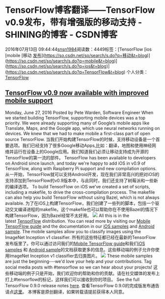 # TensorFlow博客翻译——TensorFlow v0.9发布，带有增强版的移动支持 - SHINING的博客 - CSDN博客
2016年07月13日 09:44:44[snsn1984](https://me.csdn.net/snsn1984)阅读数：4449标签：[TensorFlow																[ios																[mobile																[移动																[发布](https://so.csdn.net/so/search/s.do?q=发布&t=blog)](https://so.csdn.net/so/search/s.do?q=移动&t=blog)](https://so.csdn.net/so/search/s.do?q=mobile&t=blog)](https://so.csdn.net/so/search/s.do?q=ios&t=blog)](https://so.csdn.net/so/search/s.do?q=TensorFlow&t=blog)
个人分类：[TensorFlow](https://blog.csdn.net/snsn1984/article/category/6223558)
## [TensorFlow v0.9 now available with improved mobile support](https://developers.googleblog.com/2016/06/tensorflow-v09-now-available-with.html)
Monday, June 27, 2016
Posted by Pete Warden, Software Engineer
When we started building TensorFlow, supporting mobile devices was a top priority. We were already supporting many of Google’s mobile apps like Translate, Maps, and the Google app, which use neural networks running on devices. We knew that we had to make mobile a first-class part of open source TensorFlow.
当我们开始构建TensorFlow的时候，支持移动设备是一个首要选项。我们已经支持了很多Google移动Apps,比如：翻译，地图和使用神经网络并运行在设备上的Google应用。我们知道我们必须让移动支持成为开源的TensorFlow的第一流的部件。
TensorFlow has been available to developers on Android since launch, and today we're happy to add iOS in v0.9 of TensorFlow, along with Raspberry Pi support and new compilation options.
从一开始，TensorFlow就可以支持Android开发，现在我们非常高兴的把对iOS的支持添加到TensorFlow的v0.9版本中，与此同时，我们还支持了树莓派和一些新的编译选项。
To build TensorFlow on iOS we’ve created a set of scripts, including a makefile, to drive the cross-compilation process. The makefile can also help you build TensorFlow without using Bazel, which is not always available.
为了在iOS上构建TensorFlow，我们创建了一些列的脚本，包括一个驱动交叉编译进程的makefile。这个makefile也可以帮助你在不使用Bazel的情况下构建TensorFlow，因为Bazel经常不太好用。
![](https://1.bp.blogspot.com/-7PffdHtJYnM/V3F2DyuipuI/AAAAAAAACEU/9b9jVZUbzHcMIzQ0nz8x-JiWqvPIHl7nQCLcB/s640/image01.png)
All this is in the latest [TensorFlow](http://tensorflow.org/) distribution. You can read more by visiting our [Mobile TensorFlow guide](https://www.tensorflow.org/mobile.html) and the documentation in our [iOS samples](https://github.com/tensorflow/tensorflow/tree/master/tensorflow/contrib/ios_examples) and [Android sample](https://github.com/tensorflow/tensorflow/tree/master/tensorflow/examples/android). The mobile samples allow you to classify images using the ImageNet Inception v1 classifier.
所有的这些特征都已经在最新的TensorFlow发布版里了。你可以通过访问我们的[Mobile TensorFlow guide](https://www.tensorflow.org/mobile.html)和我们[iOS samples](https://github.com/tensorflow/tensorflow/tree/master/tensorflow/contrib/ios_examples) 和 [Android sample](https://github.com/tensorflow/tensorflow/tree/master/tensorflow/examples/android)的文档获取更多的信息。这些移动端的例子允许你使用ImageNet Inception v1 classifier去归类图片。
![](https://3.bp.blogspot.com/-9jt-eK34Qc8/V3F2JeEMHkI/AAAAAAAACEc/nnZyusgsblgfDvJCr2PSMOCUcU8e6DwBwCLcB/s640/image00.png)
These mobile samples are just the beginning---we'd love your help and your contributions. Tag social media posts with #tensorflow so we can hear about your projects!
这些移动端的例子只是开始，我们欢迎你的帮助和你的贡献。请在社交媒体的发布上打上#tensorflow的标记，这样我们可以接收到你的项目。
See the full TensorFlow 0.9.0 release notes [here](https://github.com/tensorflow/tensorflow/blob/r0.9/RELEASE.md).
查看TensorFlow 0.9.0的完成版发布通告请点[这里](https://github.com/tensorflow/tensorflow/blob/r0.9/RELEASE.md)。
本博客是原创翻译，如果转载请提前获得本人同意。
